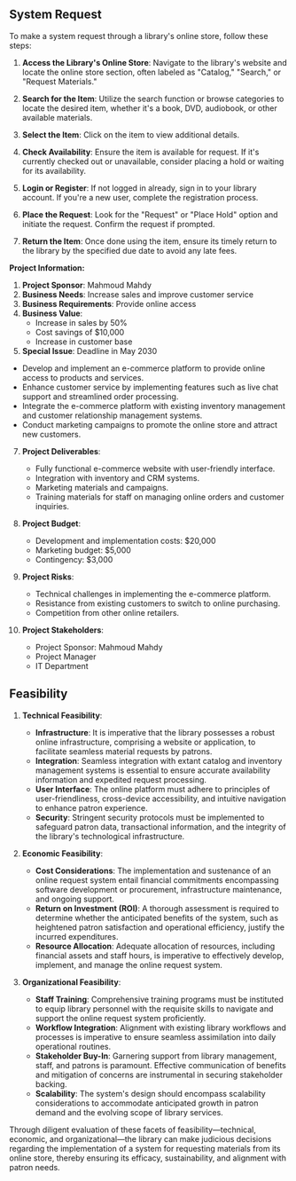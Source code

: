 
## System Request

To make a system request through a library's online store, follow these steps:

1. **Access the Library's Online Store**: Navigate to the library's website and locate the online store section, often labeled as "Catalog," "Search," or "Request Materials."
    
2. **Search for the Item**: Utilize the search function or browse categories to locate the desired item, whether it's a book, DVD, audiobook, or other available materials.
    
3. **Select the Item**: Click on the item to view additional details.
    
4. **Check Availability**: Ensure the item is available for request. If it's currently checked out or unavailable, consider placing a hold or waiting for its availability.
    
5. **Login or Register**: If not logged in already, sign in to your library account. If you're a new user, complete the registration process.
    
6. **Place the Request**: Look for the "Request" or "Place Hold" option and initiate the request. Confirm the request if prompted.

8. **Return the Item**: Once done using the item, ensure its timely return to the library by the specified due date to avoid any late fees.
    
**Project Information:**

1. **Project Sponsor**: Mahmoud Mahdy
2. **Business Needs**: Increase sales and improve customer service
3. **Business Requirements**: Provide online access
4. **Business Value**:
    - Increase in sales by 50%
    - Cost savings of $10,000
    - Increase in customer base
5. **Special Issue**: Deadline in May 2030


- Develop and implement an e-commerce platform to provide online access to products and services.
- Enhance customer service by implementing features such as live chat support and streamlined order processing.
- Integrate the e-commerce platform with existing inventory management and customer relationship management systems.
- Conduct marketing campaigns to promote the online store and attract new customers.

7. **Project Deliverables**:
    - Fully functional e-commerce website with user-friendly interface.
    - Integration with inventory and CRM systems.
    - Marketing materials and campaigns.
    - Training materials for staff on managing online orders and customer inquiries.

9. **Project Budget**:
    - Development and implementation costs: $20,000
    - Marketing budget: $5,000
    - Contingency: $3,000
10. **Project Risks**:
    - Technical challenges in implementing the e-commerce platform.
    - Resistance from existing customers to switch to online purchasing.
    - Competition from other online retailers.
11. **Project Stakeholders**:
    - Project Sponsor: Mahmoud Mahdy
    - Project Manager
    - IT Department
  

## Feasibility

1. **Technical Feasibility**:
    
    - **Infrastructure**: It is imperative that the library possesses a robust online infrastructure, comprising a website or application, to facilitate seamless material requests by patrons.
    - **Integration**: Seamless integration with extant catalog and inventory management systems is essential to ensure accurate availability information and expedited request processing.
    - **User Interface**: The online platform must adhere to principles of user-friendliness, cross-device accessibility, and intuitive navigation to enhance patron experience.
    - **Security**: Stringent security protocols must be implemented to safeguard patron data, transactional information, and the integrity of the library's technological infrastructure.
2. **Economic Feasibility**:
    
    - **Cost Considerations**: The implementation and sustenance of an online request system entail financial commitments encompassing software development or procurement, infrastructure maintenance, and ongoing support.
    - **Return on Investment (ROI)**: A thorough assessment is required to determine whether the anticipated benefits of the system, such as heightened patron satisfaction and operational efficiency, justify the incurred expenditures.
    - **Resource Allocation**: Adequate allocation of resources, including financial assets and staff hours, is imperative to effectively develop, implement, and manage the online request system.
3. **Organizational Feasibility**:
    
    - **Staff Training**: Comprehensive training programs must be instituted to equip library personnel with the requisite skills to navigate and support the online request system proficiently.
    - **Workflow Integration**: Alignment with existing library workflows and processes is imperative to ensure seamless assimilation into daily operational routines.
    - **Stakeholder Buy-In**: Garnering support from library management, staff, and patrons is paramount. Effective communication of benefits and mitigation of concerns are instrumental in securing stakeholder backing.
    - **Scalability**: The system's design should encompass scalability considerations to accommodate anticipated growth in patron demand and the evolving scope of library services.

Through diligent evaluation of these facets of feasibility—technical, economic, and organizational—the library can make judicious decisions regarding the implementation of a system for requesting materials from its online store, thereby ensuring its efficacy, sustainability, and alignment with patron needs.
